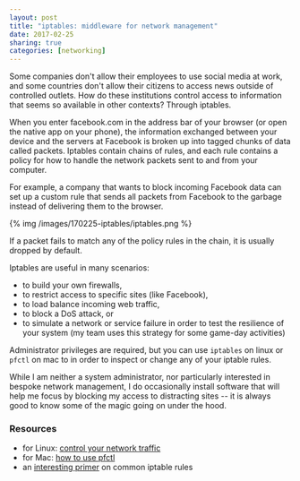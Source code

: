 ```yaml
---
layout: post
title: "iptables: middleware for network management"
date: 2017-02-25
sharing: true
categories: [networking]
---
```


Some companies don't allow their employees to use social media at work, and some countries don't allow their citizens to access news outside of controlled outlets. How do these institutions control access to information that seems so available in other contexts? Through iptables. <!-- more -->

When you enter facebook.com in the address bar of your browser (or open the native app on your phone), the information exchanged between your device  and the servers at Facebook is broken up into tagged chunks of data called packets. Iptables contain chains of rules, and each rule contains a policy for how to handle the network packets sent to and from your computer.

For example, a company that wants to block incoming Facebook data can set up a custom rule that sends all packets from Facebook to the garbage instead of delivering them to the browser.

{% img /images/170225-iptables/iptables.png %}

If a packet fails to match any of the policy rules in the chain, it is usually dropped by default.

Iptables are useful in many scenarios:

* to build your own firewalls,
* to restrict access to specific sites (like Facebook),
* to load balance incoming web traffic,
* to block a DoS attack, or
* to simulate a network or service failure in order to test the resilience of your system (my team uses this strategy for some game-day activities)

Administrator privileges are required, but you can use `iptables` on linux or `pfctl` on mac to in order to inspect or change any of your iptable rules.

While I am neither a system administrator, nor particularly interested in bespoke network management, I do occasionally install software that will help me focus by blocking my access to distracting sites -- it is always good to know some of the magic going on under the hood.

### Resources

* for Linux: [control your network traffic](https://www.linode.com/docs/security/firewalls/control-network-traffic-with-iptables)
* for Mac: [how to use pfctl](https://pleiades.ucsc.edu/hyades/PF_on_Mac_OS_X)
* an [interesting primer](http://www.thegeekstuff.com/2011/06/iptables-rules-examples) on common iptable rules
